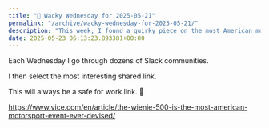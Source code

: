 ```yaml
---
title: "🤪 Wacky Wednesday for 2025-05-21"
permalink: "/archive/wacky-wednesday-for-2025-05-21/"
description: "This week, I found a quirky piece on the most American motorsport event: the Wienie 500!"
date: 2025-05-23 06:13:23.893381+00:00
---
```


<!-- buttondown-editor-mode: fancy --><p>Each Wednesday I go through dozens of Slack communities.</p><p>I then select the most interesting shared link.</p><p>This will always be a safe for work link. 🙈</p><p><a target="_blank" rel="noopener noreferrer nofollow" href="https://www.vice.com/en/article/the-wienie-500-is-the-most-american-motorsport-event-ever-devised/">https://www.vice.com/en/article/the-wienie-500-is-the-most-american-motorsport-event-ever-devised/</a></p>
